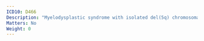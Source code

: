 ```yaml
---
ICD10: D466
Description: "Myelodysplastic syndrome with isolated del(5q) chromosomal abnormality"
Matters: No
Weight: 0
---
```

